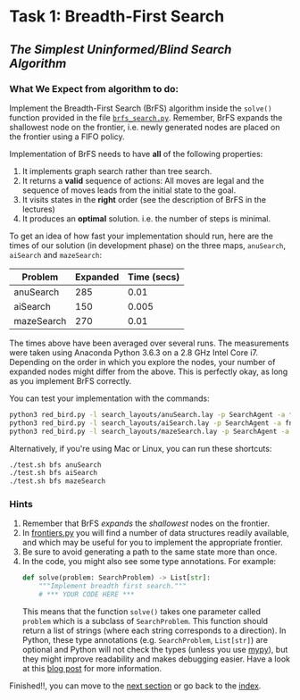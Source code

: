 # Task 1: Breadth-First Search

## _The Simplest Uninformed/Blind Search Algorithm_

### What We Expect from algorithm to do:

Implement the Breadth-First Search (BrFS) algorithm inside the `solve()`
function provided in the file [`brfs_search.py`](../brfs_search.py).
Remember, BrFS expands the shallowest node on the frontier, i.e. newly
generated nodes are placed on the frontier using a FIFO policy.

Implementation of BrFS needs to have **all** of the following properties:

1. It implements graph search rather than tree search.
2. It returns a **valid** sequence of actions: All moves are legal and the
   sequence of moves leads from the initial state to the goal.
3. It visits states in the **right** order (see the description of BrFS in the
   lectures)
4. It produces an **optimal** solution. i.e. the number of steps is minimal.

To get an idea of how fast your implementation should run, here are the times
of our solution (in development phase) on the three maps, `anuSearch`, `aiSearch` and `mazeSearch`:

| Problem    | Expanded | Time (secs) |
| ---------- | -------- | ----------- |
| anuSearch  | 285      | 0.01        |
| aiSearch   | 150      | 0.005       |
| mazeSearch | 270      | 0.01        |

The times above have been averaged over several runs. The measurements were
taken using Anaconda Python 3.6.3 on a 2.8 GHz Intel Core i7. Depending on the
order in which you explore the nodes, your number of expanded nodes might differ
from the above. This is perfectly okay, as long as you implement BrFS correctly.

You can test your implementation with the commands:

```sh
python3 red_bird.py -l search_layouts/anuSearch.lay -p SearchAgent -a fn=bfs
python3 red_bird.py -l search_layouts/aiSearch.lay -p SearchAgent -a fn=bfs
python3 red_bird.py -l search_layouts/mazeSearch.lay -p SearchAgent -a fn=bfs
```

Alternatively, if you're using Mac or Linux, you can run these shortcuts:

```sh
./test.sh bfs anuSearch
./test.sh bfs aiSearch
./test.sh bfs mazeSearch
```

### Hints

1. Remember that BrFS _expands_ the _shallowest_ nodes on the frontier.
2. In [frontiers.py](../frontiers.py) you will find a number of data
   structures readily available, and which may be useful for you to implement
   the appropriate frontier.
3. Be sure to avoid generating a path to the same state more than once.
4. In the code, you might also see some type annotations. For example:
   ```python
   def solve(problem: SearchProblem) -> List[str]:
       """Implement breadth first search."""
       # *** YOUR CODE HERE ***
   ```
   This means that the function `solve()` takes one parameter called `problem`
   which is a subclass of `SearchProblem`. This function should return a list
   of strings (where each string corresponds to a direction). In Python, these
   type annotations (e.g. `SearchProblem`, `List[str]`) are optional and Python
   will not check the types (unless you use [mypy](http://mypy-lang.org/)), but
   they might improve readability and makes debugging easier. Have a look at
   this [blog post](https://blog.florimondmanca.com/why-i-started-using-python-type-annotations-and-why-you-should-too)
   for more information.

Finished!!, you can move to the
[next section](4_iterative_deepening_search.md) or go back to the
[index](README.md).
